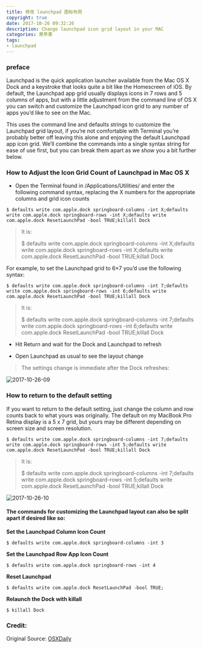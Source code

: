 ```yaml
---
title: 修改 launchpad 图标布局
copyright: true
date: 2017-10-26 09:32:26
description: Change launchpad icon grid layout in your MAC
categories: 黑苹果
tags:
- launchpad
---
```


### preface
Launchpad is the quick application launcher available from the Mac OS X Dock and a keystroke that looks quite a bit like the Homescreen of iOS. By default, the Launchpad app grid usually displays icons in 7 rows and 5 columns of apps, but with a little adjustment from the command line of OS X you can switch and customize the Launchpad icon grid to any number of apps you’d like to see on the Mac.

This uses the command line and defaults strings to customize the Launchpad grid layout, if you’re not comfortable with Terminal you’re probably better off leaving this alone and enjoying the default Launchpad app icon grid. We’ll combine the commands into a single syntax string for ease of use first, but you can break them apart as we show you a bit further below.

### How to Adjust the Icon Grid Count of Launchpad in Mac OS X
- Open the Terminal found in /Applications/Utilities/ and enter the following command syntax, replacing the X numbers for the appropriate columns and grid icon counts

```
$ defaults write com.apple.dock springboard-columns -int X;defaults write com.apple.dock springboard-rows -int X;defaults write com.apple.dock ResetLaunchPad -bool TRUE;killall Dock
```

> It is:
> 
> $ defaults write com.apple.dock springboard-columns -int X;defaults write com.apple.dock springboard-rows -int X;defaults write com.apple.dock ResetLaunchPad -bool TRUE;killall Dock

For example, to set the Launchpad grid to 6×7 you’d use the following syntax:

```
$ defaults write com.apple.dock springboard-columns -int 7;defaults write com.apple.dock springboard-rows -int 6;defaults write com.apple.dock ResetLaunchPad -bool TRUE;killall Dock
```

> It is:
> 
> $ defaults write com.apple.dock springboard-columns -int 7;defaults write com.apple.dock springboard-rows -int 6;defaults write com.apple.dock ResetLaunchPad -bool TRUE;killall Dock

- Hit Return and wait for the Dock and Launchpad to refresh

- Open Launchpad as usual to see the layout change

> The settings change is immediate after the Dock refreshes:

![2017-10-26-09](http://ovefvi4g3.bkt.clouddn.com//2017-10-26-09.png)

### How to return to the default setting
If you want to return to the default setting, just change the column and row counts back to what yours was originally. The default on my MacBook Pro Retina display is a 5 x 7 grid, but yours may be different depending on screen size and screen resolution.

```
$ defaults write com.apple.dock springboard-columns -int 7;defaults write com.apple.dock springboard-rows -int 5;defaults write com.apple.dock ResetLaunchPad -bool TRUE;killall Dock
```

> It is:
> 
> $ defaults write com.apple.dock springboard-columns -int 7;defaults write com.apple.dock springboard-rows -int 5;defaults write com.apple.dock ResetLaunchPad -bool TRUE;killall Dock

![2017-10-26-10](http://ovefvi4g3.bkt.clouddn.com//2017-10-26-10.png)

#### The commands for customizing the Launchpad layout can also be split apart if desired like so:

**Set the Launchpad Column Icon Count**

```
$ defaults write com.apple.dock springboard-columns -int 3
```

**Set the Launchpad Row App Icon Count**

```
$ defaults write com.apple.dock springboard-rows -int 4
```

**Reset Launchpad**

```
$ defaults write com.apple.dock ResetLaunchPad -bool TRUE;
```

**Relaunch the Dock with killall**

```
$ killall Dock
```

### Credit: 
Original Source: [OSXDaily](http://osxdaily.com/2016/03/09/change-launchpad-icon-grid-layout-mac-os-x/)


